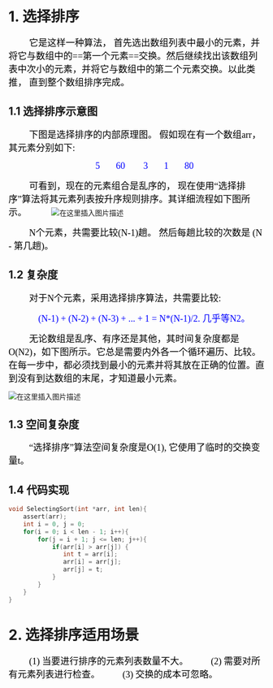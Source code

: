 
# 1. 选择排序
<font face="Lucida Console" size=4 color = black>&ensp;&ensp; &ensp;&ensp;它是这样一种算法， 首先选出数组列表中最小的元素，并将它与数组中的==第一个元素==交换。然后继续找出该数组列表中次小的元素，并将它与数组中的第二个元素交换。以此类推， 直到整个数组排序完成。</font>

## 1.1 选择排序示意图
<font face="Lucida Console" size=4 color = black>&ensp;&ensp; &ensp;&ensp;下图是选择排序的内部原理图。 假如现在有一个数组arr， 其元素分别如下: </font>

<font face="Lucida Console" size=4 color = blue>&ensp;&ensp; &ensp;&ensp;&ensp;&ensp; &ensp;&ensp;&ensp;&ensp; &ensp;&ensp;&ensp;&ensp; &ensp;&ensp;&ensp;5   &ensp;&ensp;&ensp;60  &ensp;&ensp;&ensp; 3  &ensp;&ensp;&ensp;1  &ensp;&ensp;&ensp;80</font>

<font face="Lucida Console" size=4 color = black>&ensp;&ensp; &ensp;&ensp;可看到，现在的元素组合是乱序的， 现在使用“选择排序”算法将其元素列表按升序规则排序。其详细流程如下图所示。</font>
<font face="Lucida Console" size=4 color = black>&ensp;&ensp; &ensp;&ensp;</font>
![在这里插入图片描述](https://img-blog.csdnimg.cn/20200826002246342.png?x-oss-process=image/watermark,type_ZmFuZ3poZW5naGVpdGk,shadow_10,text_aHR0cHM6Ly9ibG9nLmNzZG4ubmV0L2xpeGlhb2dhbmdfdGhlYW5zd2Vy,size_16,color_FFFFFF,t_70#pic_center)

<font face="Lucida Console" size=4 color = black>&ensp;&ensp; &ensp;&ensp;N个元素，共需要比较(N-1)趟。 然后每趟比较的次数是 (N - 第几趟)。</font>

## 1.2 复杂度
<font face="Lucida Console" size=4 color = black>&ensp;&ensp; &ensp;&ensp;对于N个元素，采用选择排序算法，共需要比较: </font>

<font face="Lucida Console" size=4 color = blue> &ensp;&ensp;&ensp;&ensp; &ensp;&ensp;(N-1) + (N-2) + (N-3) + \.\.\. + 1 = N*(N-1)/2. 几乎等N2。</font>

<font face="Lucida Console" size=4 color = black>&ensp;&ensp; &ensp;&ensp;无论数组是乱序、有序还是其他，其时间复杂度都是O(N2)，如下图所示。它总是需要内外各一个循环遍历、比较。在每一步中，都必须找到最小的元素并将其放在正确的位置。直到没有到达数组的末尾，才知道最小元素。</font>

![在这里插入图片描述](https://img-blog.csdnimg.cn/20200826004030688.png?x-oss-process=image/watermark,type_ZmFuZ3poZW5naGVpdGk,shadow_10,text_aHR0cHM6Ly9ibG9nLmNzZG4ubmV0L2xpeGlhb2dhbmdfdGhlYW5zd2Vy,size_16,color_FFFFFF,t_70#pic_center)
## 1.3 空间复杂度 
<font face="Lucida Console" size=4 color = black>&ensp;&ensp; &ensp;&ensp;“选择排序”算法空间复杂度是O(1), 它使用了临时的交换变量t。</font>

## 1.4 代码实现
```c
void SelectingSort(int *arr, int len){
    assert(arr);
    int i = 0, j = 0;
    for(i = 0; i < len - 1; i++){
        for(j = i + 1; j <= len; j++){
            if(arr[i] > arr[j]) {
               int t = arr[i];
               arr[i] = arr[j];
               arr[j] = t;
            }
        }
    }
}
```
# 2. 选择排序适用场景
<font face="Lucida Console" size=4 color = black>&ensp;&ensp; &ensp;&ensp;(1) 当要进行排序的元素列表数量不大。</font>
<font face="Lucida Console" size=4 color = black>&ensp;&ensp; &ensp;&ensp;(2) 需要对所有元素列表进行检查。</font>
<font face="Lucida Console" size=4 color = black>&ensp;&ensp; &ensp;&ensp;(3) 交换的成本可忽略。</font>
